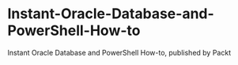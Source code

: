 # Instant-Oracle-Database-and-PowerShell-How-to
Instant Oracle Database and PowerShell How-to, published by Packt 
